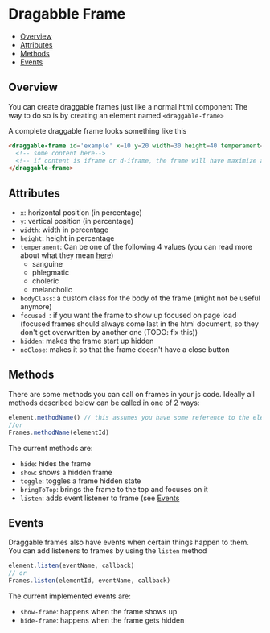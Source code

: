 Dragabble Frame 
===============

- [Overview](#overview)
- [Attributes](#attributes)
- [Methods](#methods)
- [Events](#events)

Overview
--------

You can create draggable frames just like a normal html component
The way to do so is by creating an element named `<draggable-frame>`

A complete draggable frame looks something like this

```html
<draggable-frame id='example' x=10 y=20 width=30 height=40 temperament='sanguine' bodyClass='coolclass' focused hidden noClose>
  <!-- some content here-->
  <!-- if content is iframe or d-iframe, the frame will have maximize and back buttons-->
</draggable-frame>
```

Attributes
----------
- `x`: horizontal position (in percentage)
- `y`: vertical position (in percentage)
- `width`: width in percentage
- `height`: height in percentage
- `temperament`: Can be one of the following 4 values (you can read more about what they mean [here](./temperaments.md))
  - sanguine
  - phlegmatic
  - choleric
  - melancholic
- `bodyClass`: a custom class for the body of the frame (might not be useful anymore)
- `focused `: if you want the frame to show up focused on page load (focused frames should always come last in the html document, so they don't get overwritten by another one (TODO: fix this))
- `hidden`: makes the frame start up hidden
- `noClose`: makes it so that the frame doesn't have a close button

Methods
-------

There are some methods you can call on frames in your js code. Ideally all methods described below can be called in one of 2 ways:

```js
element.methodName() // this assumes you have some reference to the element, like with getElementById or something else
//or
Frames.methodName(elementId)
```

The current methods are:
- `hide`: hides the frame
- `show`: shows a hidden frame
- `toggle`: toggles a frame hidden state
- `bringToTop`: brings the frame to the top and focuses on it
- `listen`: adds event listener to frame (see [Events](#events)

Events
-------

Draggable frames also have events when certain things happen to them. You can add listeners to frames by using the `listen` method

```js
element.listen(eventName, callback)
// or
Frames.listen(elementId, eventName, callback)
``` 

The current implemented events are:
- `show-frame`: happens when the frame shows up
- `hide-frame`: happens when the frame gets hidden